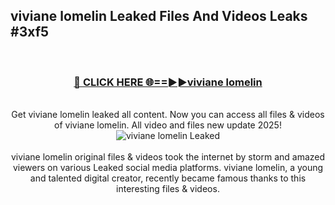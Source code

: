 ## viviane lomelin Leaked Files And Videos Leaks #3xf5
<br>
<div align="center">
<h3><a href="https://watchclip.my.id/viviane lomelin" rel="nofollow">🔴 CLICK HERE 🌐==►►viviane lomelin</a></h3>
<br>
Get viviane lomelin leaked all content. Now you can access all files & videos of viviane lomelin. All video and files new update 2025!
<br>
<a href="https://watchclip.my.id/viviane lomelin" rel="nofollow" data-target="animated-image.originalLink"><img src="https://i.ibb.co.com/WyWwxjT/player-gif2.gif" alt="viviane lomelin Leaked" style="max-width: 100%; display: inline-block;" data-target="animated-image.originalImage"></a>
<br><br>
viviane lomelin original files & videos took the internet by storm and amazed viewers on various Leaked social media platforms. viviane lomelin, a young and talented digital creator, recently became famous thanks to this interesting files & videos.
</div>
<br>